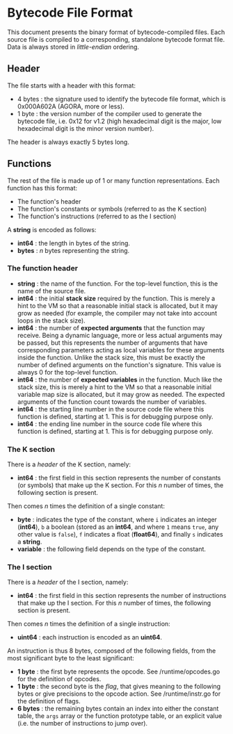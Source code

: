 # Bytecode File Format

This document presents the binary format of bytecode-compiled files. Each source file is compiled to a corresponding, standalone bytecode format file. Data is always stored in *little-endian* ordering.

## Header

The file starts with a header with this format:

* 4 bytes : the signature used to identify the bytecode file format, which is 0x000A602A (AGORA, more or less).
* 1 byte  : the version number of the compiler used to generate the bytecode file, i.e. 0x12 for v1.2 (high hexadecimal digit is the major, low hexadecimal digit is the minor version number).

The header is always exactly 5 bytes long.

## Functions

The rest of the file is made up of 1 or many function representations. Each function has this format:

* The function's header
* The function's constants or symbols (referred to as the K section)
* The function's instructions (referred to as the I section)

A **string** is encoded as follows:

* **int64**  : the length in bytes of the string.
* **bytes**  : *n* bytes representing the string.

### The function header

* **string** : the name of the function. For the top-level function, this is the name of the source file.
* **int64**  : the initial **stack size** required by the function. This is merely a hint to the VM so that a reasonable initial stack is allocated, but it may grow as needed (for example, the compiler may not take into account loops in the stack size).
* **int64**  : the number of **expected arguments** that the function may receive. Being a dynamic language, more or less actual arguments may be passed, but this represents the number of arguments that have corresponding parameters acting as local variables for these arguments inside the function. Unlike the stack size, this must be exactly the number of defined arguments on the function's signature. This value is always 0 for the top-level function.
* **int64**  : the number of **expected variables** in the function. Much like the stack size, this is merely a hint to the VM so that a reasonable initial variable map size is allocated, but it may grow as needed. The expected arguments of the function count towards the number of variables.
* **int64**  : the starting line number in the source code file where this function is defined, starting at 1. This is for debugging purpose only.
* **int64**  : the ending line number in the source code file where this function is defined, starting at 1. This is for debugging purpose only.

### The K section

There is a *header* of the K section, namely:

* **int64**  : the first field in this section represents the number of constants (or symbols) that make up the K section. For this *n* number of times, the following section is present.

Then comes *n* times the definition of a single constant:

* **byte**   : indicates the type of the constant, where `i` indicates an integer (**int64**), `b` a boolean (stored as an **int64**, and where `1` means `true`, any other value is `false`), `f` indicates a float (**float64**), and finally `s` indicates a **string**.
* **variable** : the following field depends on the type of the constant.

### The I section

There is a *header* of the I section, namely:

* **int64**  : the first field in this section represents the number of instructions that make up the I section. For this *n* number of times, the following section is present.

Then comes *n* times the definition of a single instruction:

* **uint64** : each instruction is encoded as an **uint64**.

An instruction is thus 8 bytes, composed of the following fields, from the most significant byte to the least significant:

* **1 byte**  : the first byte represents the opcode. See /runtime/opcodes.go for the definition of opcodes.
* **1 byte**  : the second byte is the *flag*, that gives meaning to the following bytes or give precisions to the opcode action. See /runtime/instr.go for the definition of flags.
* **6 bytes** : the remaining bytes contain an index into either the constant table, the `args` array or the function prototype table, or an explicit value (i.e. the number of instructions to jump over).
